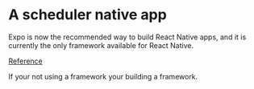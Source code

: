 # A scheduler native app

Expo is now the recommended way to build React Native apps, and it is currently the only framework available for React Native.

[Reference](https://x.com/reactnative/status/1806370647804940731)

If your not using a framework your building a framework.
